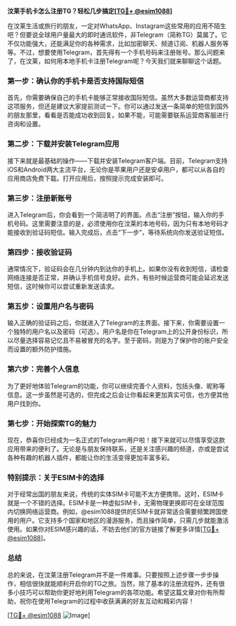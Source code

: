 **汶莱手机卡怎么注册TG？轻松几步搞定[[TG💪+ @esim1088](https://t.me/s/esim1088)]**

在汶莱生活或旅行的朋友，一定对WhatsApp、Instagram这些常用的应用不陌生吧？但要说全球用户量最大的即时通讯软件，非Telegram（简称TG）莫属了。它不仅功能强大，还能满足你的各种需求，比如加密聊天、频道订阅、机器人服务等等。不过，想要使用Telegram，首先得有一个手机号码来注册账号。那么问题来了，在汶莱，如何用本地手机卡注册Telegram呢？今天我们就来聊聊这个话题。

### **第一步：确认你的手机卡是否支持国际短信**

首先，你需要确保自己的手机卡能够正常接收国际短信。虽然大多数运营商都支持这项服务，但还是建议大家提前测试一下。你可以通过发送一条简单的短信到国外的朋友那里，看看是否能成功收到回复。如果不能，可能需要联系运营商客服进行咨询和设置。

### **第二步：下载并安装Telegram应用**

接下来就是最基础的操作——下载并安装Telegram客户端。目前，Telegram支持iOS和Android两大主流平台，无论你是苹果用户还是安卓用户，都可以从各自的应用商店免费下载。打开应用后，按照提示完成安装即可。

### **第三步：注册新账号**

进入Telegram后，你会看到一个简洁明了的界面。点击“注册”按钮，输入你的手机号码。这里需要注意的是，必须使用你在汶莱的本地号码，因为只有本地号码才能接收到验证码短信。输入完成后，点击“下一步”，等待系统向你发送验证短信。

### **第四步：接收验证码**

通常情况下，验证码会在几分钟内到达你的手机上。如果你没有收到短信，请检查网络连接是否正常，并确认手机信号良好。此外，有些时候运营商可能会延迟发送短信，这时候你可以尝试重新发送请求。

### **第五步：设置用户名与密码**

输入正确的验证码之后，你就进入了Telegram的主界面。接下来，你需要设置一个独特的用户名以及密码（可选）。用户名是你在Telegram上的公开身份标识，所以尽量选择容易记忆且不易被冒充的名字。至于密码，则是为了保护你的账户安全而设置的额外防护措施。

### **第六步：完善个人信息**

为了更好地体验Telegram的功能，你可以继续完善个人资料，包括头像、昵称等信息。这一步虽然是可选的，但完成之后会让你看起来更加真实可信，也方便其他用户找到你。

### **第七步：开始探索TG的魅力**

现在，恭喜你已经成为一名正式的Telegram用户啦！接下来就可以尽情享受这款应用带来的便利了。无论是与朋友保持联系，还是关注感兴趣的频道，亦或是尝试各种有趣的机器人插件，都能让你的生活变得更加丰富多彩。

### **特别提示：关于ESIM卡的选择**

对于经常出国的朋友来说，传统的实体SIM卡可能不太方便携带。这时，ESIM卡就是一个不错的选择。ESIM卡是一种虚拟SIM卡，无需物理更换即可在全球范围内切换网络运营商。例如，@esim1088提供的ESIM卡就非常适合需要频繁跨国使用的用户。它支持多个国家和地区的漫游服务，而且操作简单，只需几步就能激活使用。如果你对ESIM感兴趣的话，不妨去他们的官方链接了解更多详情[[TG💪+ @esim1088](https://t.me/s/esim1088)]。

### **总结**

总的来说，在汶莱注册Telegram并不是一件难事。只要按照上述步骤一步步操作，相信很快就能顺利开启你的TG之旅。当然，除了基本的注册流程外，还有很多小技巧可以帮助你更好地利用Telegram的各项功能。希望这篇文章对你有所帮助，祝你在使用Telegram的过程中收获满满的好友互动和精彩内容！

[[TG💪+ @esim1088](https://t.me/s/esim1088) ![Image](https://i.postimg.cc/4NQfJmqS/Snipaste-2025-05-13-00-14-12.png)]